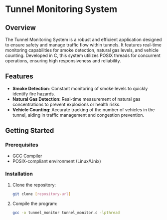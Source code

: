 # Tunnel Monitoring System

## Overview
The Tunnel Monitoring System is a robust and efficient application designed to ensure safety and manage traffic flow within tunnels. It features real-time monitoring capabilities for smoke detection, natural gas levels, and vehicle counting. Developed in C, this system utilizes POSIX threads for concurrent operations, ensuring high responsiveness and reliability.

## Features
- **Smoke Detection**: Constant monitoring of smoke levels to quickly identify fire hazards.
- **Natural Gas Detection**: Real-time measurement of natural gas concentrations to prevent explosions or health risks.
- **Vehicle Counting**: Accurate tracking of the number of vehicles in the tunnel, aiding in traffic management and congestion prevention.

## Getting Started

### Prerequisites
- GCC Compiler
- POSIX-compliant environment (Linux/Unix)

### Installation
1. Clone the repository:
   ```bash
   git clone [repository-url]
2. Compile the program:
   ```bash
   gcc -o tunnel_monitor tunnel_monitor.c -lpthread


